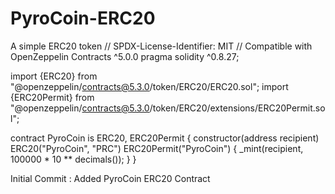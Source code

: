 # PyroCoin-ERC20
A simple ERC20 token
// SPDX-License-Identifier: MIT
// Compatible with OpenZeppelin Contracts ^5.0.0
pragma solidity ^0.8.27;

import {ERC20} from "@openzeppelin/contracts@5.3.0/token/ERC20/ERC20.sol";
import {ERC20Permit} from "@openzeppelin/contracts@5.3.0/token/ERC20/extensions/ERC20Permit.sol";

contract PyroCoin is ERC20, ERC20Permit {
    constructor(address recipient)
        ERC20("PyroCoin", "PRC")
        ERC20Permit("PyroCoin")
    {
        _mint(recipient, 100000 * 10 ** decimals());
    }
}


Initial Commit : Added PyroCoin ERC20 Contract
